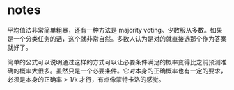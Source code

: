# notes

平均值法非常简单粗暴，还有一种方法是 majority voting。少数服从多数。如果是一个分类任务的话，这个就非常自然。多数人认为是对的就直接选那个作为答案就好了。

简单的公式可以说明通过这样的方式可以让必要条件满足的概率变得比之前预测准确的概率大很多。虽然只是一个必要条件。它对本身的正确概率也有一定的要求，必须是本身的正确率 > 1/k 才行，有点像蒙特卡洛的感觉。